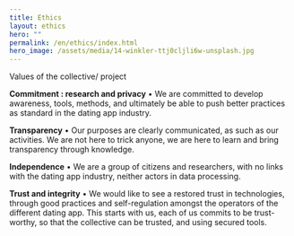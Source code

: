 ```yaml
---
title: Ethics
layout: ethics
hero: ""
permalink: /en/ethics/index.html
hero_image: /assets/media/14-winkler-ttj0cljli6w-unsplash.jpg
---
```

Values of the collective/ project

**Commitment : research and privacy**
•	We are committed to develop awareness, tools, methods, and ultimately be able to push better practices as standard in the dating app industry.

**Transparency**
•	Our purposes are clearly communicated, as such as our activities. We are not here to trick anyone, we are here to learn and bring transparency through knowledge.

**Independence**
•	We are a group of citizens and researchers, with no links with the dating app industry, neither actors in data processing.

**Trust and integrity**
•	We would like to see a restored trust in technologies, through good practices and self-regulation amongst the operators of the different dating app. This starts with us, each of us commits to be trust-worthy, so that the collective can be trusted, and using secured tools.